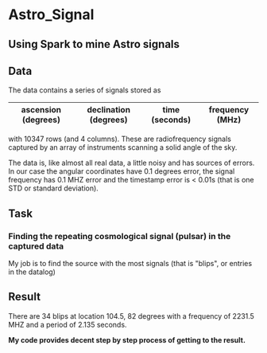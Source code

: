 # Astro_Signal
## Using Spark to mine Astro signals

## Data

The data contains a series of signals stored as 

| ascension (degrees) | declination (degrees) | time (seconds) | frequency (MHz) |
| --- | --- | --- | --- |

with 10347 rows (and 4 columns). These are radiofrequency signals captured by an array of instruments scanning a solid angle of the sky.

The data is, like almost all real data, a little noisy and has sources of errors. In our case the angular
coordinates have 0.1 degrees error, the signal frequency has 0.1 MHZ error and the timestamp error is < 0.01s (that is one STD or standard deviation).

## Task

### Finding the repeating cosmological signal (pulsar) in the captured data
My job is to find the source with the most signals (that is "blips", or entries in the datalog)

## Result

There are 34 blips at location 104.5, 82 degrees with a frequency of 2231.5 MHZ and a period of 2.135 seconds.

**My code provides decent step by step process of getting to the result.**
